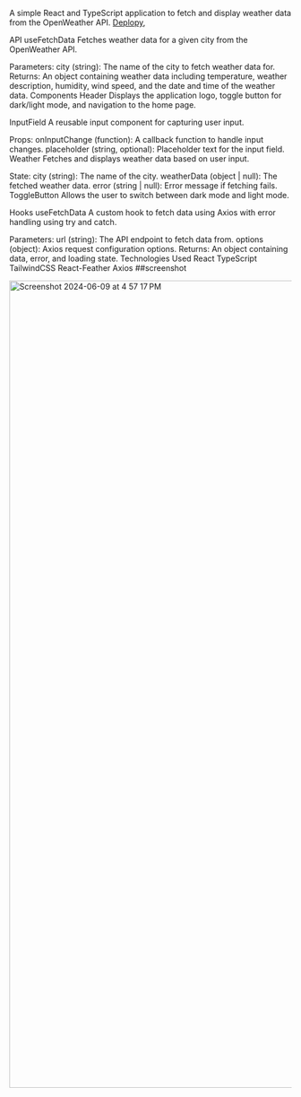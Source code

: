 A simple React and TypeScript application to fetch and display weather data from the OpenWeather API. [Deplopy](https://weather-app-project-phi.vercel.app/),

API
useFetchData
Fetches weather data for a given city from the OpenWeather API.

Parameters:
city (string): The name of the city to fetch weather data for.
Returns:
An object containing weather data including temperature, weather description, humidity, wind speed, and the date and time of the weather data.
Components
Header
Displays the application logo, toggle button for dark/light mode, and navigation to the home page.

InputField
A reusable input component for capturing user input.

Props:
onInputChange (function): A callback function to handle input changes.
placeholder (string, optional): Placeholder text for the input field.
Weather
Fetches and displays weather data based on user input.

State:
city (string): The name of the city.
weatherData (object | null): The fetched weather data.
error (string | null): Error message if fetching fails.
ToggleButton
Allows the user to switch between dark mode and light mode.

Hooks
useFetchData
A custom hook to fetch data using Axios with error handling using try and catch.

Parameters:
url (string): The API endpoint to fetch data from.
options (object): Axios request configuration options.
Returns:
An object containing data, error, and loading state.
Technologies Used
React
TypeScript
TailwindCSS
React-Feather
Axios
##screenshot

<img width="1440" alt="Screenshot 2024-06-09 at 4 57 17 PM" src="https://github.com/supriya224/weather-app-project/assets/52038704/ecea1589-4fb6-4be1-8a81-01231c88cde3">
